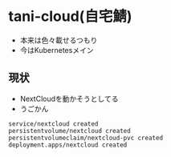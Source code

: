 # tani-cloud(自宅鯖)

- 本来は色々載せるつもり
- 今はKubernetesメイン

## 現状

- NextCloudを動かそうとしてる
- うごかん

```
service/nextcloud created
persistentvolume/nextcloud created
persistentvolumeclaim/nextcloud-pvc created
deployment.apps/nextcloud created
```
